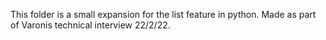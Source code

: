 This folder is a small expansion for the list feature in python.
Made as part of Varonis technical interview 22/2/22.